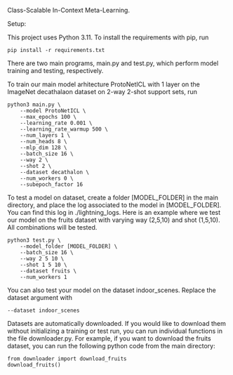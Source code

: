 Class-Scalable In-Context Meta-Learning.

Setup:

This project uses Python 3.11. To install the requirements with pip, run

```
pip install -r requirements.txt
```

There are two main programs, main.py and test.py, which perform
model training and testing, respectively.

To train our main model arhitecture ProtoNetICL with 1 layer on the ImageNet decathalaon dataset on 2-way 2-shot support sets, run

```
python3 main.py \
    --model ProtoNetICL \
    --max_epochs 100 \
    --learning_rate 0.001 \
    --learning_rate_warmup 500 \
    --num_layers 1 \
    --num_heads 8 \
    --mlp_dim 128 \
    --batch_size 16 \
    --way 2 \
    --shot 2 \
    --dataset decathalon \
    --num_workers 0 \
    --subepoch_factor 16
```

To test a model on dataset, create a folder [MODEL_FOLDER] in the main
directory, and place the log associated to the model in [MODEL_FOLDER]. You
can find this log in ./lightning_logs. Here is an example where we test
our model on the fruits dataset with varying way (2,5,10) and shot (1,5,10).
All combinations will be tested.

```
python3 test.py \
    --model_folder [MODEL_FOLDER] \
    --batch_size 16 \
    --way 2 5 10 \
    --shot 1 5 10 \
    --dataset fruits \
    --num_workers 1
```

You can also test your model on the dataset indoor_scenes. Replace the dataset argument with 
```
--dataset indoor_scenes
```

Datasets are automatically downloaded. If you would like to download them without
initializing a training or test run, you can run individual functions
in the file downloader.py. For example, if you want to download the fruits
dataset, you can run the following python code from the main directory:

```
from downloader import download_fruits
download_fruits()
```
